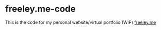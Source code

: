 # freeley.me-code

This is the code for my personal website/virtual portfolio (WIP) [freeley.me](http://www.freeley.me)

